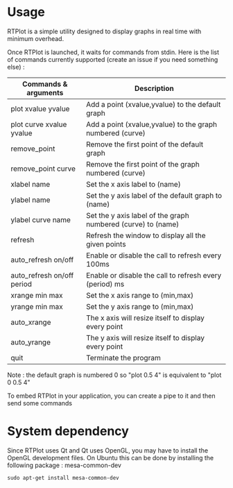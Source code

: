 # Usage

RTPlot is a simple utility designed to display graphs in real time with minimum overhead.

Once RTPlot is launched, it waits for commands from stdin. Here is the list of commands currently supported (create an issue if you need something else) : 

| **Commands & arguments**   | **Description**                                              |
|----------------------------|--------------------------------------------------------------|
| plot xvalue yvalue         | Add a point (xvalue,yvalue) to the default graph             |
| plot curve xvalue yvalue   | Add a point (xvalue,yvalue) to the graph numbered (curve)    |
| remove_point               | Remove the first point of the default graph                  |
| remove_point curve         | Remove the first point of the graph numbered (curve)         |
| xlabel name                | Set the x axis label to (name)                               |
| ylabel name                | Set the y axis label of the default graph to (name)          |
| ylabel curve name          | Set the y axis label of the graph numbered (curve) to (name) |
| refresh                    | Refresh the window to display all the given points           |
| auto_refresh on/off        | Enable or disable the call to refresh every 100ms            |
| auto_refresh on/off period | Enable or disable the call to refresh every (period) ms      |
| xrange min max             | Set the x axis range to (min,max)                            |
| yrange min max             | Set the y axis range to (min,max)                            |
| auto_xrange                | The x axis will resize itself to display every point         |
| auto_yrange                | The y axis will resize itself to display every point         |
| quit                       | Terminate the program                                        |

Note : the default graph is numbered 0 so "plot 0.5 4" is equivalent to "plot 0 0.5 4" 

To embed RTPlot in your application, you can create a pipe to it and then send some commands

# System dependency

Since RTPlot uses Qt and Qt uses OpenGL, you may have to install the OpenGL development files. On Ubuntu this can be done by installing the following package : mesa-common-dev

```
sudo apt-get install mesa-common-dev
```
